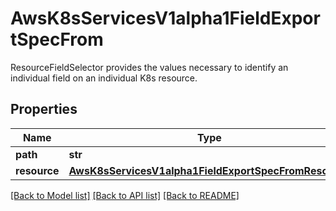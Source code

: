 # AwsK8sServicesV1alpha1FieldExportSpecFrom

ResourceFieldSelector provides the values necessary to identify an individual field on an individual K8s resource.
## Properties
Name | Type | Description | Notes
------------ | ------------- | ------------- | -------------
**path** | **str** |  | 
**resource** | [**AwsK8sServicesV1alpha1FieldExportSpecFromResource**](AwsK8sServicesV1alpha1FieldExportSpecFromResource.md) |  | 

[[Back to Model list]](../README.md#documentation-for-models) [[Back to API list]](../README.md#documentation-for-api-endpoints) [[Back to README]](../README.md)


